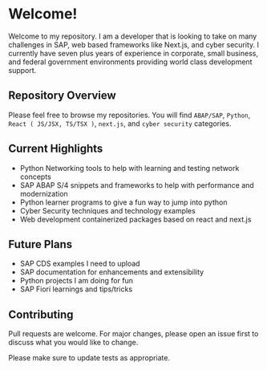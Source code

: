 # Welcome!

Welcome to my repository. I am a developer that is looking to take on many challenges in SAP, web based frameworks like Next.js, and cyber security. I currently have seven plus years of experience in corporate, small business, and federal government environments providing world class development support. 

## Repository Overview

Please feel free to browse my repositories. You will find `ABAP/SAP`, `Python`, `React ( JS/JSX, TS/TSX )`, `next.js`, and `cyber security` categories.

## Current Highlights

- Python Networking tools to help with learning and testing network concepts
- SAP ABAP S/4 snippets and frameworks to help with performance and modernization
- Python learner programs to give a fun way to jump into python
- Cyber Security techniques and technology examples
- Web development containerized packages based on react and next.js

## Future Plans

- SAP CDS examples I need to upload
- SAP documentation for enhancements and extensibility
- Python projects I am doing for fun
- SAP Fiori learnings and tips/tricks

## Contributing

Pull requests are welcome. For major changes, please open an issue first
to discuss what you would like to change.

Please make sure to update tests as appropriate.

<!---
LowExpectation/LowExpectation is a ✨ special ✨ repository because its `README.md` (this file) appears on your GitHub profile.
You can click the Preview link to take a look at your changes.
--->

